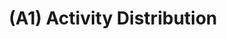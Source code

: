 ---
layout: page
title: (A1) Activity Distribution
nav_order: 1
parent: Analysis and Design
grand_parent: Software Development and Maintenance
permalink: /phases/operations/software_development_and_maintenance/analysis_and_design/a1/
---